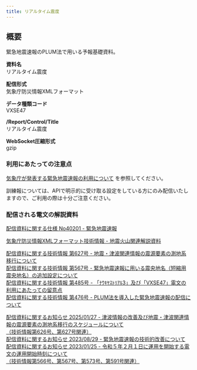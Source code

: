 ```yaml
---
title: リアルタイム震度
---
```


## 概要
緊急地震速報のPLUM法で用いる予報基礎資料。

**資料名** <br/>
 リアルタイム震度
 
**配信形式** <br/>
 気象庁防災情報XMLフォーマット

**データ種類コード** <br/>
 VXSE47
 
**/Report/Control/Title** <br/>
 リアルタイム震度

**WebSocket圧縮形式** <br/>
 gzip

### 利用にあたっての注意点
[気象庁が発表する緊急地震速報の利用について](/docs/eew.md) を参照してください。

 訓練報については、APIで明示的に受け取る設定をしている方にのみ配信いたしますので、ご利用の際は十分ご注意ください。

### 配信される電文の解説資料
[配信資料に関する仕様 No40201 - 緊急地震速報](https://www.data.jma.go.jp/suishin/shiyou/pdf/no40201)


[気象庁防災情報XMLフォーマット技術情報 - 地震火山関連解説資料](https://dmdata.jp/docs/jma/manual/0101-0185.pdf#page=99)


[配信資料に関する技術情報 第627号 - 地震・津波関連情報の震源要素の測地系移行について](https://dmdata.jp/docs/jma/technical/627.pdf) <br/>
[配信資料に関する技術情報 第567号 - 緊急地震速報に用いる震央地名（短縮用震央地名）の追加設定について](https://dmdata.jp/docs/jma/technical/567.pdf) <br/>
[配信資料に関する技術情報 第485号 - 「ﾅｳｷﾔｽﾄﾘｱﾙ3」及び「VXSE47」電文の利用にあたっての留意点](https://dmdata.jp/docs/jma/technical/485.pdf) <br/>
[配信資料に関する技術情報 第476号 - PLUM法を導入した緊急地震速報の配信について](https://dmdata.jp/docs/jma/technical/476.pdf)


[配信資料に関するお知らせ 2025/01/27 - 津波情報の改善及び地震・津波関連情報の震源要素の測地系移行のスケジュールについて<br/>
（技術情報第626号、第627号関連）](https://dmdata.jp/docs/jma/notice/20250127a.pdf) <br/>
[配信資料に関するお知らせ 2023/08/29 - 緊急地震速報の技術的改善について](https://dmdata.jp/docs/jma/notice/20230829a.pdf) <br/>
[配信資料に関するお知らせ 2023/01/25 - 令和５年２月１日に運用を開始する電文の運用開始時刻について <br/>
（技術情報第566号、第567号、第573号、第591号関連）](https://dmdata.jp/docs/jma/notice/20230125a.pdf)
